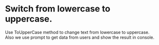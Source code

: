 # Switch from lowercase to uppercase.

Use ToUpperCase method to change text from lowercase to uppercase. Also we use prompt to get data from users and show the result in console. 
